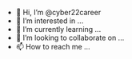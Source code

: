 - 👋 Hi, I’m @cyber22career
- 👀 I’m interested in ...
- 🌱 I’m currently learning ...
- 💞️ I’m looking to collaborate on ...
- 📫 How to reach me ...

<!---
cyber22career/cyber22career is a ✨ special ✨ repository because its `README.md` (this file) appears on your GitHub profile.
You can click the Preview link to take a look at your changes.
--->
